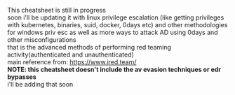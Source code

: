 This cheatsheet is still in progress<br>
soon i'll be updating it with linux privilege escalation (like getting privileges with kubernetes, binaries, suid, docker, 0days etc) and other methodologies for windows priv esc as well as more ways to attack AD using 0days and other misconfigurations<br>
that is the advanced methods of performing red teaming activity(authenticated and unauthenticated)<br>
main reference from: https://www.ired.team/<br>
<B>NOTE: this cheatsheet doesn't include the av evasion techniques or edr bypasses</b><br>
i'll be adding that soon
